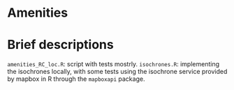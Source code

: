 Amenities
================

# Brief descriptions

`amenities_RC_loc.R`: script with tests mostrly. `isochrones.R`:
implementing the isochrones locally, with some tests using the isochrone
service provided by mapbox in R through the `mapboxapi` package.
